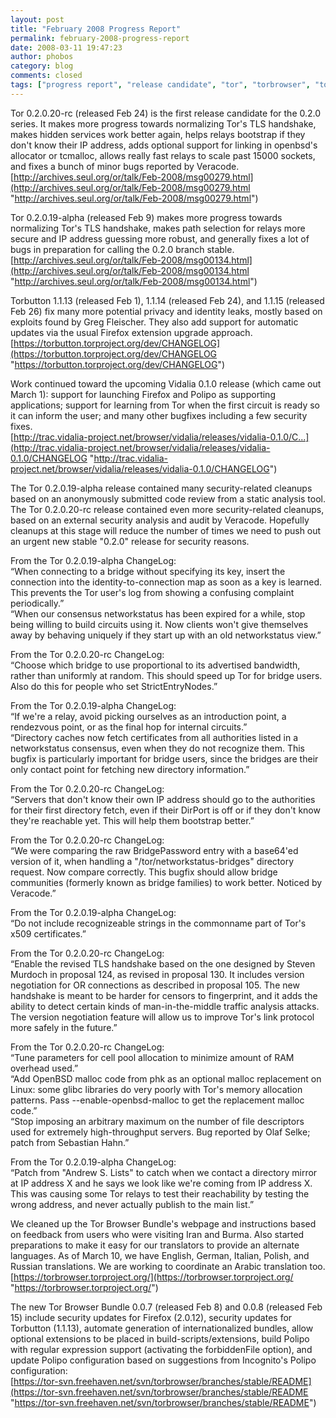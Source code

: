 ```yaml
---
layout: post
title: "February 2008 Progress Report"
permalink: february-2008-progress-report
date: 2008-03-11 19:47:23
author: phobos
category: blog
comments: closed
tags: ["progress report", "release candidate", "tor", "torbrowser", "torbutton"]
---
```


Tor 0.2.0.20-rc (released Feb 24) is the first release candidate for the 0.2.0 series. It makes more progress towards normalizing Tor's TLS handshake, makes hidden services work better again, helps relays bootstrap if they don't know their IP address, adds optional support for linking in openbsd's allocator or tcmalloc, allows really fast relays to scale past 15000 sockets, and fixes a bunch of minor bugs reported by Veracode.  
 [http://archives.seul.org/or/talk/Feb-2008/msg00279.html](http://archives.seul.org/or/talk/Feb-2008/msg00279.html "http://archives.seul.org/or/talk/Feb-2008/msg00279.html")

Tor 0.2.0.19-alpha (released Feb 9) makes more progress towards normalizing Tor's TLS handshake, makes path selection for relays more secure and IP address guessing more robust, and generally fixes a lot of bugs in preparation for calling the 0.2.0 branch stable.  
 [http://archives.seul.org/or/talk/Feb-2008/msg00134.html](http://archives.seul.org/or/talk/Feb-2008/msg00134.html "http://archives.seul.org/or/talk/Feb-2008/msg00134.html")

Torbutton 1.1.13 (released Feb 1), 1.1.14 (released Feb 24), and 1.1.15 (released Feb 26) fix many more potential privacy and identity leaks, mostly based on exploits found by Greg Fleischer. They also add support for automatic updates via the usual Firefox extension upgrade approach.  
 [https://torbutton.torproject.org/dev/CHANGELOG](https://torbutton.torproject.org/dev/CHANGELOG "https://torbutton.torproject.org/dev/CHANGELOG")

Work continued toward the upcoming Vidalia 0.1.0 release (which came out March 1): support for launching Firefox and Polipo as supporting applications; support for learning from Tor when the first circuit is ready so it can inform the user; and many other bugfixes including a few security fixes.  
 [http://trac.vidalia-project.net/browser/vidalia/releases/vidalia-0.1.0/C...](http://trac.vidalia-project.net/browser/vidalia/releases/vidalia-0.1.0/CHANGELOG "http://trac.vidalia-project.net/browser/vidalia/releases/vidalia-0.1.0/CHANGELOG")

The Tor 0.2.0.19-alpha release contained many security-related cleanups based on an anonymously submitted code review from a static analysis tool. The Tor 0.2.0.20-rc release contained even more security-related cleanups, based on an external security analysis and audit by Veracode. Hopefully cleanups at this stage will reduce the number of times we need to push out an urgent new stable "0.2.0" release for security reasons.

<!-- more -->

From the Tor 0.2.0.19-alpha ChangeLog:  
 “When connecting to a bridge without specifying its key, insert the connection into the identity-to-connection map as soon as a key is learned. This prevents the Tor user's log from showing a confusing complaint periodically.”  
 “When our consensus networkstatus has been expired for a while, stop being willing to build circuits using it. Now clients won't give themselves away by behaving uniquely if they start up with an old networkstatus view.”

From the Tor 0.2.0.20-rc ChangeLog:  
 “Choose which bridge to use proportional to its advertised bandwidth, rather than uniformly at random. This should speed up Tor for bridge users. Also do this for people who set StrictEntryNodes.”

From the Tor 0.2.0.19-alpha ChangeLog:  
 “If we're a relay, avoid picking ourselves as an introduction point, a rendezvous point, or as the final hop for internal circuits.”  
 “Directory caches now fetch certificates from all authorities listed in a networkstatus consensus, even when they do not recognize them. This bugfix is particularly important for bridge users, since the bridges are their only contact point for fetching new directory information.”

From the Tor 0.2.0.20-rc ChangeLog:  
 “Servers that don't know their own IP address should go to the authorities for their first directory fetch, even if their DirPort is off or if they don't know they're reachable yet. This will help them bootstrap better.”

From the Tor 0.2.0.20-rc ChangeLog:  
 “We were comparing the raw BridgePassword entry with a base64'ed version of it, when handling a "/tor/networkstatus-bridges" directory request. Now compare correctly. This bugfix should allow bridge communities (formerly known as bridge families) to work better. Noticed by Veracode.”

From the Tor 0.2.0.19-alpha ChangeLog:  
 “Do not include recognizeable strings in the commonname part of Tor's x509 certificates.”

From the Tor 0.2.0.20-rc ChangeLog:  
 “Enable the revised TLS handshake based on the one designed by Steven Murdoch in proposal 124, as revised in proposal 130. It includes version negotiation for OR connections as described in proposal 105. The new handshake is meant to be harder for censors to fingerprint, and it adds the ability to detect certain kinds of man-in-the-middle traffic analysis attacks. The version negotiation feature will allow us to improve Tor's link protocol more safely in the future.”

From the Tor 0.2.0.20-rc ChangeLog:  
 “Tune parameters for cell pool allocation to minimize amount of RAM overhead used.”  
 “Add OpenBSD malloc code from phk as an optional malloc replacement on Linux: some glibc libraries do very poorly with Tor's memory allocation patterns. Pass --enable-openbsd-malloc to get the replacement malloc code.”  
 “Stop imposing an arbitrary maximum on the number of file descriptors used for extremely high-throughput servers. Bug reported by Olaf Selke; patch from Sebastian Hahn.”

From the Tor 0.2.0.19-alpha ChangeLog:  
 “Patch from "Andrew S. Lists" to catch when we contact a directory mirror at IP address X and he says we look like we're coming from IP address X. This was causing some Tor relays to test their reachability by testing the wrong address, and never actually publish to the main list.”

We cleaned up the Tor Browser Bundle's webpage and instructions based on feedback from users who were visiting Iran and Burma. Also started preparations to make it easy for our translators to provide an alternate languages. As of March 10, we have English, German, Italian, Polish, and Russian translations. We are working to coordinate an Arabic translation too.  
 [https://torbrowser.torproject.org/](https://torbrowser.torproject.org/ "https://torbrowser.torproject.org/")

The new Tor Browser Bundle 0.0.7 (released Feb 8) and 0.0.8 (released Feb 15) include security updates for Firefox (2.0.12), security updates for Torbutton (1.1.13), automate generation of internationalized bundles, allow optional extensions to be placed in build-scripts/extensions, build Polipo with regular expression support (activating the forbiddenFile option), and update Polipo configuration based on suggestions from Incognito's Polipo configuration:  
 [https://tor-svn.freehaven.net/svn/torbrowser/branches/stable/README](https://tor-svn.freehaven.net/svn/torbrowser/branches/stable/README "https://tor-svn.freehaven.net/svn/torbrowser/branches/stable/README")
